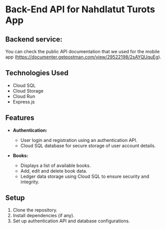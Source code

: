 # Back-End API for Nahdlatut Turots App

## Backend service:

You can check the public API documentation that we used for the mobile app (https://documenter.getpostman.com/view/29522198/2sAYQUquEg).

## Technologies Used

- Cloud SQL
- Cloud Storage
- Cloud Run
- Express.js

## Features

- **Authentication:**
  - User login and registration using an authentication API.
  - Cloud SQL database for secure storage of user account details.

- **Books:**
  - Displays a list of available books.
  - Add, edit and delete book data.
  - Ledger data storage using Cloud SQL to ensure security and integrity.

## Setup

1. Clone the repository.
2. Install dependencies (if any).
3. Set up authentication API and database configurations.
